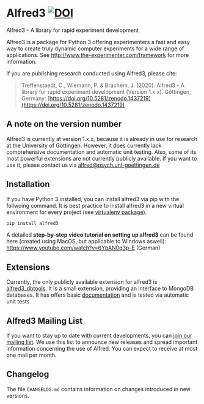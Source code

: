 # Alfred3 [![DOI](https://zenodo.org/badge/150700371.svg)](https://zenodo.org/badge/latestdoi/150700371)

Alfred3 - A library for rapid experiment development

Alfred3 is a package for Python 3 offering experimenters a fast and easy way to create truly dynamic computer experiments for a wide range of applications. See http://www.the-experimenter.com/framework for more information.

If you are publishing research conducted using Alfred3, please cite:

> Treffenstaedt, C., Wiemann, P. & Brachem, J. (2020). Alfred3 - A library for rapid experiment development (Version 1.x.x). Göttingen, Germany: [https://doi.org/10.5281/zenodo.1437219](https://doi.org/10.5281/zenodo.1437219)

## A note on the version number

Alfred3 is currently at version 1.x.x, because it is already in use for research at the University of Göttingen. However, it does currently lack comprehensive documentation and automatic unit testing. Also, some of its most powerful extensions are not currently publicly available. If you want to use it, please contact us via alfred@psych.uni-goettingen.de

## Installation

If you have Python 3 installed, you can install alfred3 via pip with the follwoing command. It is best practice to install alfred3 in a new virtual environment for every project (see [virtualenv package](https://virtualenv.pypa.io/en/latest/)).

```bash
pip install alfred3
```

A detailed **step-by-step video tutorial on setting up alfred3** can be found here (created using MacOS, but applicable to Windows aswell): https://www.youtube.com/watch?v=6YbAN0q3p-E (German)

## Extensions

Currently, the only publicly available extension for alfred3 is [alfred3_dbtools](https://github.com/ctreffe/alfred3-dbtools). It is a small extension, providing an interface to MongoDB databases. It has offers basic [documentation](https://alfred3-dbtools.readthedocs.io/en/latest/) and is tested via automatic unit tests.

## Alfred3 Mailing List

If you want to stay up to date with current developments, you can [join our mailing list](https://listserv.gwdg.de/mailman/listinfo/Alfred).
We use this list to announce new releases and spread important information concerning the use of Alfred. You can expect to receive at most one mail per month.

## Changelog

The file `CHANGELOG.md` contains information on changes introduced in new versions.
